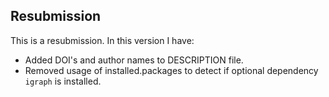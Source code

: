 ## Resubmission
This is a resubmission. In this version I have:

* Added DOI's and author names to DESCRIPTION file.
* Removed usage of installed.packages to detect if optional dependency `igraph` is installed.



